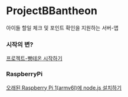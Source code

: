 # ProjectBBantheon
아이들 할일 체크 및 포인트 확인을 지원하는 서버-앱



### 시작의 변?

[프로젝트-빵테온 시작하기](https://rabbitthief37.github.io/post/project-bbantheon)



### RaspberryPi

[오래된 Raspberry Pi 1(armv6l)에 node.js 설치하기](https://rabbitthief37.github.io/post/raspberrypi-nodejs)




